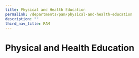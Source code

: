 ```yaml
---
title: Physical and Health Education
permalink: /departments/pam/physical-and-health-education
description: ""
third_nav_title: PAM
---
```

# **Physical and Health Education**

